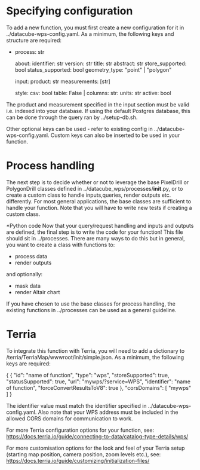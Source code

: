 # Specifying configuration
To add a new function, you must first create a new configuration for it in ../datacube-wps-config.yaml. As a minimum, the following keys and structure are required:
  
  - process: str

    about:
        identifier: str
        version: str
        title: str
        abstract: str
        store_supported: bool
        status_supported: bool
        geometry_type: "point" | "polygon"

    input:
       product: str
       measurements: [str]

    style:
       csv: bool
       table:
         False |
            columns:
                str:
                    units: str
                    active: bool

The product and measurement specified in the input section must be valid i.e. indexed into your database. If using the default Postgres database, this can be done through the query ran by ../setup-db.sh.

Other optional keys can be used - refer to existing config in ../datacube-wps-config.yaml. Custom keys can also be inserted to be used in your function.

# Process handling
The next step is to decide whether or not to leverage the base PixelDrill or PolygonDrill classes defined in ../datacube_wps/processes/__init__.py, or to create a custom class to handle inputs,queries, render outputs etc. differently. For most general applications, the base classes are sufficient to handle your function. Note that you will have to write new tests if creating a custom class.

*Python code
Now that your query/request handling and inputs and outputs are defined, the final step is to write the code for your function! This file should sit in ../processes. There are many ways to do this but in general, you want to create a class with functions to:
 - process data
 - render outputs

and optionally:
 - mask data
 - render Altair chart

 If you have chosen to use the base classes for process handling, the existing functions in ../processes can be used as a general guideline.

 # Terria
 To integrate this function with Terria, you will need to add a dictionary to /terria/TerriaMap/wwwroot/init/simple.json. As a minimum, the following keys are required:

 {
    {
      "id": "name of function",
      "type": "wps",
      "storeSupported": true,
      "statusSupported": true,
      "url": "mywps/?service=WPS",
      "identifier": "name of function",
      "forceConvertResultsToV8": true
    },
    "corsDomains": [
        "mywps"
    ]
 }

 The identifier value must match the identifier specified in ../datacube-wps-config.yaml. Also note that your WPS address must be included in the allowed CORS domains for communication to work. 
 
 For more Terria configuration options for your function, see: https://docs.terria.io/guide/connecting-to-data/catalog-type-details/wps/

 For more customisation options for the look and feel of your Terria setup (starting map position, camera position, zoom levels etc.), see: https://docs.terria.io/guide/customizing/initialization-files/

